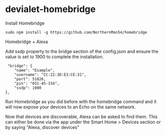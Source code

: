 # devialet-homebridge



Install Homebridge
```
sudo npm install -g https://github.com/NorthernMan54/homebridge
```


Homebridge + Alexa

Add ssdp property to the bridge section of the config.json and ensure the value is set to 1900 to complete the installation.
```
 "bridge": {
    "name": "Example",
    "username": "CC:22:3D:E3:CE:31",
    "port": 51826,
    "pin": "031-45-154",
    "ssdp": 1900
},
```
Run Homebridge as you did before with the homebridge command and it will now expose your devices to an Echo on the same network.

Now that devices are discoverable, Alexa can be asked to find them. This can either be done via the app under the Smart Home > Devices section or by saying "Alexa, discover devices"
